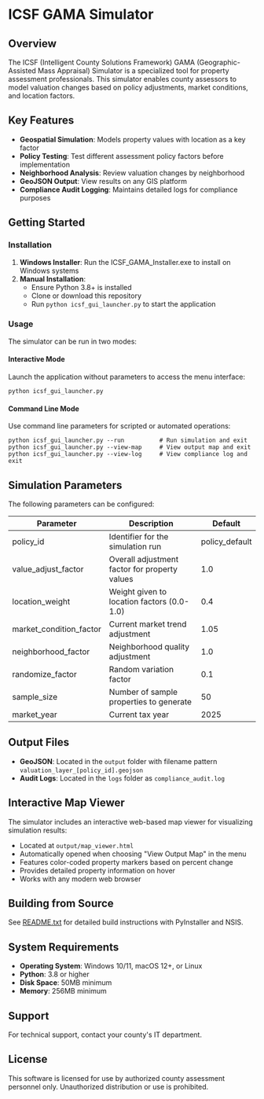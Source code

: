 # ICSF GAMA Simulator

## Overview

The ICSF (Intelligent County Solutions Framework) GAMA (Geographic-Assisted Mass Appraisal) Simulator is a specialized tool for property assessment professionals. This simulator enables county assessors to model valuation changes based on policy adjustments, market conditions, and location factors.

## Key Features

- **Geospatial Simulation**: Models property values with location as a key factor
- **Policy Testing**: Test different assessment policy factors before implementation
- **Neighborhood Analysis**: Review valuation changes by neighborhood
- **GeoJSON Output**: View results on any GIS platform
- **Compliance Audit Logging**: Maintains detailed logs for compliance purposes

## Getting Started

### Installation

1. **Windows Installer**: Run the ICSF_GAMA_Installer.exe to install on Windows systems
2. **Manual Installation**: 
   - Ensure Python 3.8+ is installed
   - Clone or download this repository
   - Run `python icsf_gui_launcher.py` to start the application

### Usage

The simulator can be run in two modes:

#### Interactive Mode
Launch the application without parameters to access the menu interface:
```
python icsf_gui_launcher.py
```

#### Command Line Mode
Use command line parameters for scripted or automated operations:
```
python icsf_gui_launcher.py --run          # Run simulation and exit
python icsf_gui_launcher.py --view-map     # View output map and exit
python icsf_gui_launcher.py --view-log     # View compliance log and exit
```

## Simulation Parameters

The following parameters can be configured:

| Parameter | Description | Default |
|-----------|-------------|---------|
| policy_id | Identifier for the simulation run | policy_default |
| value_adjust_factor | Overall adjustment factor for property values | 1.0 |
| location_weight | Weight given to location factors (0.0-1.0) | 0.4 |
| market_condition_factor | Current market trend adjustment | 1.05 |
| neighborhood_factor | Neighborhood quality adjustment | 1.0 |
| randomize_factor | Random variation factor | 0.1 |
| sample_size | Number of sample properties to generate | 50 |
| market_year | Current tax year | 2025 |

## Output Files

- **GeoJSON**: Located in the `output` folder with filename pattern `valuation_layer_[policy_id].geojson`
- **Audit Logs**: Located in the `logs` folder as `compliance_audit.log`

## Interactive Map Viewer

The simulator includes an interactive web-based map viewer for visualizing simulation results:

- Located at `output/map_viewer.html`
- Automatically opened when choosing "View Output Map" in the menu
- Features color-coded property markers based on percent change
- Provides detailed property information on hover
- Works with any modern web browser

## Building from Source

See [README.txt](README.txt) for detailed build instructions with PyInstaller and NSIS.

## System Requirements

- **Operating System**: Windows 10/11, macOS 12+, or Linux
- **Python**: 3.8 or higher
- **Disk Space**: 50MB minimum
- **Memory**: 256MB minimum

## Support

For technical support, contact your county's IT department.

## License

This software is licensed for use by authorized county assessment personnel only. Unauthorized distribution or use is prohibited.